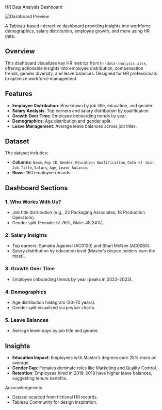 HR Data Analysis Dashboard

![Dashboard Preview](Dashboard1.png)

A Tableau-based interactive dashboard providing insights into workforce demographics, salary distribution, employee growth, and more using HR data.

## Overview
This dashboard visualizes key HR metrics from `hr-data-analysis.xlsx`, offering actionable insights into employee distribution, compensation trends, gender diversity, and leave balances. Designed for HR professionals to optimize workforce management.

## Features
- **Employee Distribution**: Breakdown by job title, education, and gender.
- **Salary Analysis**: Top earners and salary distribution by qualification.
- **Growth Over Time**: Employee onboarding trends by year.
- **Demographics**: Age distribution and gender split.
- **Leave Management**: Average leave balances across job titles.

## Dataset
The dataset includes:
- **Columns**: `Name`, `Emp ID`, `Gender`, `Education Qualification`, `Date of Join`, `Job Title`, `Salary`, `Age`, `Leave Balance`.
- **Rows**: 160 employee records.

## Dashboard Sections
### 1. Who Works With Us?
- Job title distribution (e.g., 22 Packaging Associates, 18 Production Operators).
- Gender split (Female: 51.76%, Male: 48.24%).

### 2. Salary Insights
- Top earners: Samaira Agarwal (AC0100) and Shari McNee (AC0060).
- Salary distribution by education level (Master’s degree holders earn the most).

### 3. Growth Over Time
- Employee onboarding trends by year (peaks in 2022–2023).

### 4. Demographics
- Age distribution histogram (20–70 years).
- Gender split visualized via pie/bar charts.

### 5. Leave Balances
- Average leave days by job title and gender.

## Insights
- **Education Impact**: Employees with Master’s degrees earn 25% more on average.
- **Gender Gap**: Females dominate roles like Marketing and Quality Control.
- **Retention**: Employees hired in 2018–2019 have higher leave balances, suggesting tenure benefits.

Acknowledgments
- Dataset sourced from fictional HR records.
- Tableau Community for design inspiration.
